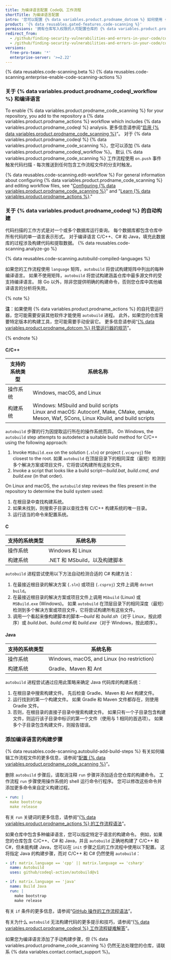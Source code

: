 ```yaml
---
title: 为编译语言配置 CodeQL 工作流程
shortTitle: 为编译语言配置
intro: '您可以配置 {% data variables.product.prodname_dotcom %} 如何使用 {% data variables.product.prodname_codeql_workflow %} 扫描用编译语言编写的代码以查找漏洞和错误。'
product: '{% data reusables.gated-features.code-scanning %}'
permissions: '拥有仓库写入权限的人可配置仓库的 {% data variables.product.prodname_code_scanning %}。'
redirect_from:
  - /github/finding-security-vulnerabilities-and-errors-in-your-code/configuring-code-scanning-for-compiled-languages
  - /github/finding-security-vulnerabilities-and-errors-in-your-code/configuring-the-codeql-action-for-compiled-languages
versions:
  free-pro-team: '*'
  enterprise-server: '>=2.22'
---
```


{% data reusables.code-scanning.beta %}
{% data reusables.code-scanning.enterprise-enable-code-scanning-actions %}

### 关于 {% data variables.product.prodname_codeql_workflow %} 和编译语言

To enable {% data variables.product.prodname_code_scanning %} for your repository, you add to the repository a {% data variables.product.prodname_actions %}  workflow which includes {% data variables.product.prodname_codeql %} analysis. 更多信息请参阅“[启用 {% data variables.product.prodname_code_scanning %}](/github/finding-security-vulnerabilities-and-errors-in-your-code/enabling-code-scanning)”。 对于 {% data variables.product.prodname_codeql %} {% data variables.product.prodname_code_scanning %}，您可以添加 {% data variables.product.prodname_codeql_workflow %}。 默认 {% data variables.product.prodname_code_scanning %} 工作流程使用 `on.push` 事件触发代码扫描 - 每次推送到任何包含工作流程文件的分支时触发。

{% data reusables.code-scanning.edit-workflow %}
For general information about configuring
{% data variables.product.prodname_code_scanning %} and editing workflow files, see "[Configuring {% data variables.product.prodname_code_scanning %}](/github/finding-security-vulnerabilities-and-errors-in-your-code/configuring-code-scanning)" and  "[Learn {% data variables.product.prodname_actions %}](/actions/learn-github-actions)."

### 关于 {% data variables.product.prodname_codeql %} 的自动构建

代码扫描的工作方式是对一个或多个数据库运行查询。 每个数据库都包含仓库中所有代码的单一语言表示形式。 对于编译语言 C/C++、C# 和 Java，填充此数据库的过程涉及构建代码和提取数据。 {% data reusables.code-scanning.analyze-go %}

{% data reusables.code-scanning.autobuild-compiled-languages %}

如果您的工作流程使用 `language` 矩阵，`autobuild` 将尝试构建矩阵中列出的每种编译语言。 如果不使用矩阵，`autobuild` 将尝试构建涵盖仓库中最多源文件的受支持编译语言。 除 Go 以外，除非您提供明确的构建命令，否则您仓库中其他编译语言的分析将失败。

{% note %}

**注**：如果使用 {% data variables.product.prodname_actions %} 的自托管运行器，您可能需要安装其他软件才能使用 `autobuild` 进程。 此外，如果您的仓库需要特定版本的构建工具，您可能需要手动安装它。 更多信息请参阅“[{% data variables.product.prodname_dotcom %} 托管运行器的规范](/actions/reference/specifications-for-github-hosted-runners/#supported-software)”。

{% endnote %}

#### C/C++

| 支持的系统类型 | 系统名称                                                                                                                                           |
| ------- | ---------------------------------------------------------------------------------------------------------------------------------------------- |
| 操作系统    | Windows, macOS, and Linux                                                                                                                      |
| 构建系统    | Windows: MSbuild and build scripts<br/>Linux and macOS: Autoconf, Make, CMake, qmake, Meson, Waf, SCons, Linux Kbuild, and build scripts |

`autobuild` 步骤的行为因提取运行所在的操作系统而异。 On Windows, the `autobuild` step attempts to autodetect a suitable build method for C/C++ using the following approach:

1. Invoke `MSBuild.exe` on the solution (`.sln`) or project (`.vcxproj`) file closest to the root. 如果 `autobuild` 在顶层目录下的相同深度（最短）检测到多个解决方案或项目文件，它将尝试构建所有这些文件。
2. Invoke a script that looks like a build script—_build.bat_, _build.cmd_, _and build.exe_ (in that order).

On Linux and macOS, the `autobuild` step reviews the files present in the repository to determine the build system used:

1. 在根目录中查找构建系统。
2. 如果未找到，则搜索子目录以查找含有 C/C++ 构建系统的唯一目录。
3. 运行适当的命令来配置系统。

#### C

| 支持的系统类型 | 系统名称                  |
| ------- | --------------------- |
| 操作系统    | Windows 和 Linux       |
| 构建系统    | .NET 和 MSbuild，以及构建脚本 |

`autobuild` 进程尝试使用以下方法自动检测合适的 C# 构建方法：

1. 在最接近根目录的解决方案 (`.sln`) 或项目 (`.csproj`) 文件上调用 `dotnet build`。
2. 在最接近根目录的解决方案或项目文件上调用 `MSbuild` (Linux) 或 `MSBuild.exe` (Windows)。 如果 `autobuild` 在顶层目录下的相同深度（最短）检测到多个解决方案或项目文件，它将尝试构建所有这些文件。
3. 调用一个看起来像构建脚本的脚本—_build_ 和 _build.sh_（对于 Linux，按此顺序）或 _build.bat_、_build.cmd_ 和 _build.exe_（对于 Windows，按此顺序）。

#### Java

| 支持的系统类型 | 系统名称                                       |
| ------- | ------------------------------------------ |
| 操作系统    | Windows, macOS, and Linux (no restriction) |
| 构建系统    | Gradle、Maven 和 Ant                         |

`autobuild` 进程尝试通过应用此策略来确定 Java 代码库的构建系统：

1. 在根目录中搜索构建文件。 先后检查 Gradle、Maven 和 Ant 构建文件。
2. 运行找到的第一个构建文件。 如果 Gradle 和 Maven 文件都存在，则使用 Gradle 文件。
3. 否则，在根目录的直接子目录中搜索构建文件。 如果只有一个子目录包含构建文件，则运行该子目录中标识的第一个文件（使用与 1 相同的首选项）。 如果多个子目录包含构建文件，则报告错误。

### 添加编译语言的构建步骤

{% data reusables.code-scanning.autobuild-add-build-steps %} 有关如何编辑工作流程文件的更多信息，请参阅“[配置 {% data variables.product.prodname_code_scanning %}](/github/finding-security-vulnerabilities-and-errors-in-your-code/configuring-code-scanning#editing-a-code-scanning-workflow)”。

删除 `autobuild` 步骤后，请取消注释 `run` 步骤并添加适合您仓库的构建命令。 工作流程 `run` 步骤使用操作系统的 shell 运行命令行程序。 您可以修改这些命令并添加更多命令来自定义构建过程。

``` yaml
- run: |
  make bootstrap
  make release
```

有关 `run` 关键词的更多信息，请参阅“[{% data variables.product.prodname_actions %} 的工作流程语法](/actions/reference/workflow-syntax-for-github-actions#jobsjob_idstepsrun)”。

如果仓库中包含多种编译语言，您可以指定特定于语言的构建命令。 例如，如果您的仓库包含 C/C++、C# 和 Java，并且 `autobuild` 正确地构建了 C/C++ 和 C#，但未能构建 Java，您可以在 `init` 步骤之后的工作流程中使用以下配置。 这将指定 Java 的构建步骤，而对 C/C++ 和 C# 仍然使用 `autobuild`：

```yaml
- if: matrix.language == 'cpp' || matrix.language == 'csharp' 
  name: Autobuild
  uses: github/codeql-action/autobuild@v1

- if: matrix.language == 'java' 
  name: Build Java
  run: |
    make bootstrap
    make release
```

有关 `if` 条件的更多信息，请参阅“[GitHub 操作的工作流程语法](/actions/reference/workflow-syntax-for-github-actions#jobsjob_idstepsif)”。

有关为什么 `autobuild` 无法构建代码的更多提示和技巧，请参阅“[{% data variables.product.prodname_codeql %} 工作流程疑难解答](/github/finding-security-vulnerabilities-and-errors-in-your-code/troubleshooting-the-codeql-workflow)”。

如果您为编译语言添加了手动构建步骤，但 {% data variables.product.prodname_code_scanning %} 仍然无法处理您的仓库，请联系 {% data variables.contact.contact_support %}。
